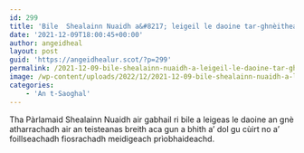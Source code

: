 ```yaml
---
id: 299
title: 'Bile  Shealainn Nuaidh a&#8217; leigeil le daoine tar-ghnèitheach an gnè laghail aca atharrachadh'
date: '2021-12-09T18:00:45+00:00'
author: angeidheal
layout: post
guid: 'https://angeidhealur.scot/?p=299'
permalink: /2021-12-09-bile-shealainn-nuaidh-a-leigeil-le-daoine-tar-ghneitheach-an-gne-laghail-aca-atharrachadh/
image: /wp-content/uploads/2022/12/2021-12-09-bile-shealainn-nuaidh-a-leigeil-le-daoine-tar-ghneitheach-an-gne-lagahil-aca-atharrachadh-scaled.webp
categories:
    - 'An t-Saoghal'
---
```


Tha Pàrlamaid Shealainn Nuaidh air gabhail ri bile a leigeas le daoine an gnè atharrachadh air an teisteanas breith aca gun a bhith a’ dol gu cùirt no a’ foillseachadh fiosrachadh meidigeach prìobhaideachd.